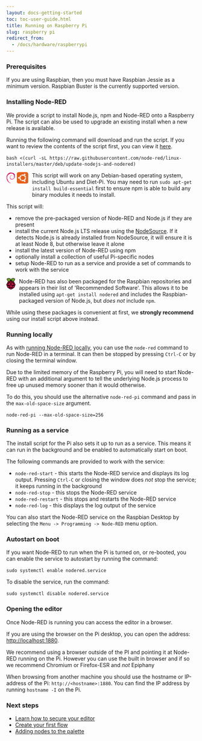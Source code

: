 ```yaml
---
layout: docs-getting-started
toc: toc-user-guide.html
title: Running on Raspberry Pi
slug: raspberry pi
redirect_from:
  - /docs/hardware/raspberrypi
---
```



### Prerequisites

If you are using Raspbian, then you must have Raspbian Jessie as a minimum version.
Raspbian Buster is the currently supported version.

### Installing Node-RED

We provide a script to install Node.js, npm and Node-RED onto a Raspberry
Pi. The script can also be used to upgrade an existing install when a new
release is available.

Running the following command will download and run the script. If you want
to review the contents of the script first, you can view it [here](https://raw.githubusercontent.com/node-red/linux-installers/master/deb/update-nodejs-and-nodered).

```
bash <(curl -sL https://raw.githubusercontent.com/node-red/linux-installers/master/deb/update-nodejs-and-nodered)
```

<div class="doc-callout">
<div style="float: left; margin-right: 10px; margin-bottom: 30px;">
<img src="/images/logos/debian.svg" height="30">
<img src="/images/logos/ubuntu.svg" height="30">
</div>
This script will work on any Debian-based operating system, including Ubuntu
and Diet-Pi. You may need to run <code>sudo apt-get install build-essential</code>
first to ensure npm is able to build any binary modules it needs to install.
</div>


This script will:

 - remove the pre-packaged version of Node-RED and Node.js if they are present
 - install the current Node.js LTS release using the [NodeSource](https://github.com/nodesource/distributions/blob/master/README.md). If it detects Node.js is already installed
 from NodeSource, it will ensure it is at least Node 8, but otherwise leave it alone
 - install the latest version of Node-RED using npm
 - optionally install a collection of useful Pi-specific nodes
 - setup Node-RED to run as a service and provide a set of commands to work with
 the service

<div class="doc-callout">
<div style="float: left; margin-right: 10px;margin-bottom: 40px;">
<img src="/images/logos/raspberrypi.svg" height="30">
</div>
Node-RED has also been packaged for the Raspbian repositories and appears in their
list of 'Recommended Software'. This allows it to be installed using
<code>apt-get install nodered</code> and includes the Raspbian-packaged version
of Node.js, but <em>does not</em> include <code>npm</code>.
<p>While using these packages is convenient at first, we <b>strongly recommend</b>
using our install script above instead.</p>
</div>

### Running locally

As with [running Node-RED locally](/docs/getting-started/local), you can use
the `node-red` command to run Node-RED in a terminal. It can then be stopped
by pressing `Ctrl-C` or by closing the terminal window.

Due to the limited memory of the Raspberry Pi, you will need to start Node-RED
with an additional argument to tell the underlying Node.js process to free up
unused memory sooner than it would otherwise.

To do this, you should use the alternative `node-red-pi` command and pass in the
`max-old-space-size` argument.

```
node-red-pi --max-old-space-size=256
```

### Running as a service

The install script for the Pi also sets it up to run as a service. This means it
can run in the background and be enabled to automatically start on boot.

The following commands are provided to work with the service:

 - `node-red-start` - this starts the Node-RED service and displays its log output.
 Pressing `Ctrl-C` or closing the window does *not* stop the service; it keeps
 running in the background
 - `node-red-stop` - this stops the Node-RED service
 - `node-red-restart` - this stops and restarts the Node-RED service
 - `node-red-log` - this displays the log output of the service

You can also start the Node-RED service on the Raspbian Desktop by selecting
the `Menu -> Programming -> Node-RED` menu option.

### Autostart on boot

If you want Node-RED to run when the Pi is turned on, or re-booted, you can enable the service
to autostart by running the command:

```
sudo systemctl enable nodered.service
```

To disable the service, run the command:
```
sudo systemctl disable nodered.service
```

### Opening the editor

Once Node-RED is running you can access the editor in a browser.

If you are using the browser on the Pi desktop, you can open the address: <http://localhost:1880>.

<div class="doc-callout">We recommend using a browser outside of the PI and pointing it at Node-RED running on the Pi. However you can use the built in browser and if so we recommend Chromium or Firefox-ESR and <i>not</i> Epiphany</div>

When browsing from another machine you should use the hostname or IP-address of the Pi: `http://<hostname>:1880`. You
can find the IP address by running `hostname -I` on the Pi.


### Next steps

- [Learn how to secure your editor](/docs/user-guide/runtime/securing-node-red)
- [Create your first flow](/docs/tutorials/first-flow)
- [Adding nodes to the palette](/docs/user-guide/runtime/adding-nodes)
